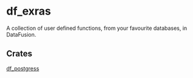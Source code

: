 # df_exras

A collection of user defined functions, from your favourite databases, in DataFusion.

## Crates

[df_postgress](./df_postgres/README.md)